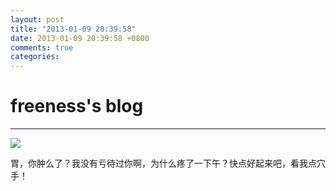 ```yaml
---
layout: post
title: "2013-01-09 20:39:58"
date: 2013-01-09 20:39:58 +0800
comments: true
categories: 
---
```


# freeness's blog

----------

![](http://okqmqrbgo.bkt.clouddn.com/201301092039581.jpg)

>
胃，你肿么了？我没有亏待过你啊，为什么疼了一下午？快点好起来吧，看我点穴手！